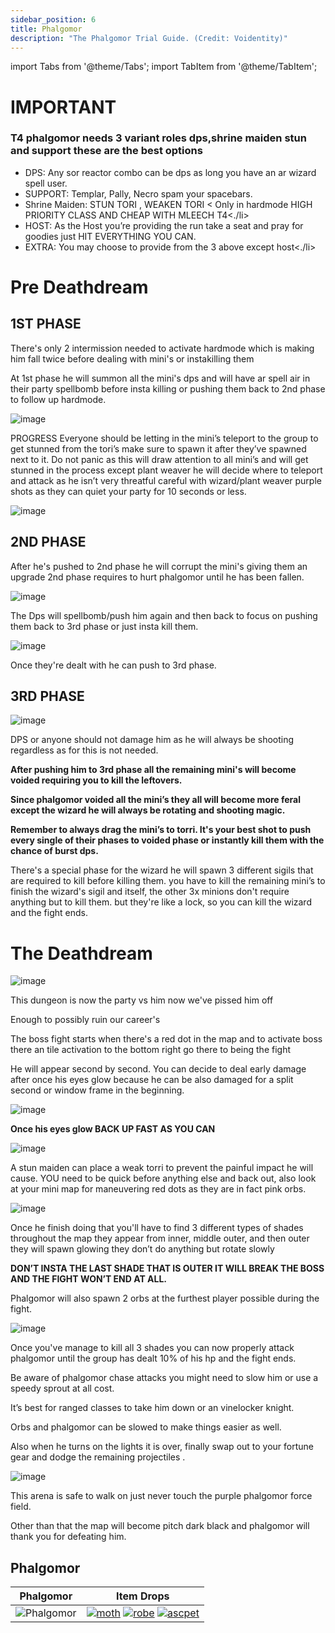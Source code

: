 ```yaml
---
sidebar_position: 6
title: Phalgomor
description: "The Phalgomor Trial Guide. (Credit: Voidentity)"
---
```


import Tabs from '@theme/Tabs';
import TabItem from '@theme/TabItem';

<Tabs>
  <TabItem value="Important Basic Info" label="Important Basic Info" default>
    
# IMPORTANT
### T4 phalgomor needs 3 variant roles dps,shrine maiden stun and support these are the best options
<ul>
<li>DPS: Any sor reactor combo can be dps as long you have an ar wizard spell user.</li>
<li>SUPPORT: Templar, Pally, Necro spam your spacebars.</li>
<li>Shrine Maiden: STUN TORI , WEAKEN TORI < Only in hardmode HIGH PRIORITY CLASS AND CHEAP WITH MLEECH T4<./li>
<li>HOST: As the Host you’re providing the run take a seat and pray for goodies just HIT EVERYTHING YOU CAN.</li>
<li>EXTRA: You may choose to provide from the 3 above except host<./li>
  
</ul> 
  
  </TabItem>
   
<TabItem value="Pre Deathdream" label="Pre Deathdream">
    
# Pre Deathdream
  
## 1ST PHASE
There's only 2 intermission needed to activate hardmode which is making him fall twice before dealing with mini's or instakilling them
 
At 1st phase he will summon all the mini's dps and will have ar spell air in their party spellbomb before insta killing or pushing them back to 2nd phase to follow up hardmode.

![image](https://user-images.githubusercontent.com/114798136/196879843-8fc9ef16-6dfc-4e30-bd9e-3c93154adfd5.png)

 
PROGRESS
Everyone should be letting in the mini’s teleport to the group to get stunned from the tori’s make sure to spawn it after they’ve spawned next to it. Do not panic as this will draw attention to all mini’s and will get stunned in the process except plant weaver he will decide where to teleport and attack as he isn’t very threatful careful with wizard/plant weaver purple shots as they can quiet your party for 10 seconds or less.

 ![image](https://user-images.githubusercontent.com/114798136/196879944-2d37aafb-e0ba-422d-8058-efa3497a5d29.png)

 
## 2ND PHASE
After he's pushed to 2nd phase he will corrupt the mini's giving them an upgrade 2nd phase requires to hurt phalgomor until he has been fallen.

 ![image](https://user-images.githubusercontent.com/114798136/196880003-6cfa1aaf-7144-47c9-a0fc-30b131795e4a.png)


The Dps will spellbomb/push him again and then back to focus on pushing them back to 3rd phase or just insta kill them.

 ![image](https://user-images.githubusercontent.com/114798136/196880055-81a57359-b810-4b10-9085-c51dd877a8f0.png)

 
Once they're dealt with he can push to 3rd phase.
 
 

## 3RD PHASE

![image](https://user-images.githubusercontent.com/114798136/196880129-c32bd7b1-4db4-42cd-82d3-4ad7d885aa2d.png)


DPS or anyone should not damage him as he will always be shooting regardless as for this is not needed.
 
**After pushing him to 3rd phase all the remaining mini's will become voided requiring you to kill the leftovers.**
 
**Since phalgomor voided all the mini’s they all will become more feral except the wizard he will always be rotating and shooting magic.**
 
**Remember to always drag the mini’s to torri. It's your best shot to push every single of their phases to voided phase or instantly kill them with the chance of burst dps.**
 
There's a special phase for the wizard he will spawn 3 different sigils that are required to kill before killing them. you have to kill the remaining mini’s to finish the wizard's sigil and itself, the other 3x minions don't require anything but to kill them. 
but they're like a lock, so you can kill the wizard and the fight ends.
 
  </TabItem>
  <TabItem value="The Deathdream" label="The Deathdream">
    
 # The Deathdream
 
![image](https://user-images.githubusercontent.com/114798136/196880214-d35e94bb-12ed-4a90-9075-d5939a94d755.png)

This dungeon is now the party vs him now we've pissed him off
 
Enough to possibly ruin our career's
 
The boss fight starts when there's a red dot in the map and to activate boss there an tile activation to the bottom right go there to being the fight
 
He will appear second by second. You can decide to deal early damage after once his eyes glow because he can be also damaged for a split second or window frame in the beginning.

 ![image](https://user-images.githubusercontent.com/114798136/196880325-88c63af2-d62e-4acb-bfb3-022a9f8b3989.png)

**Once his eyes glow BACK UP FAST AS YOU CAN**

![image](https://user-images.githubusercontent.com/114798136/196880354-b2a5a627-f17e-48c4-ba7a-1f198f5556f2.png)

 
A stun maiden can place a weak torri to prevent the painful impact he will cause.
YOU need to be quick before anything else and back out, also look at your mini map for maneuvering red dots as they are in fact pink orbs.  

![image](https://user-images.githubusercontent.com/114798136/196880404-ccccd205-5c88-49ce-8ad9-fc1fc36ddb3f.png)

Once he finish doing that you'll have to find 3 different types of shades throughout the map
they appear from inner, middle outer, and then outer they will spawn glowing they don’t do anything but rotate slowly 

**DON’T INSTA THE LAST SHADE THAT IS OUTER IT WILL BREAK THE BOSS AND THE FIGHT WON’T END AT ALL.**
 
Phalgomor will also spawn 2 orbs at the furthest player possible during the fight.

![image](https://user-images.githubusercontent.com/114798136/196880455-43dc5403-e633-4650-9282-54726a1c8f31.png)

Once you've manage to kill all 3 shades you can now properly attack phalgomor until the group has dealt 10% of his hp and the fight ends.
 
Be aware of phalgomor chase attacks you might need to slow him or use a speedy sprout at all cost.

It’s best for ranged classes to take him down or an vinelocker knight.
 
Orbs and phalgomor can be slowed to make things easier as well.
 
Also when he turns on the lights it is over, finally swap out to your fortune gear and dodge the remaining projectiles .
 
 
![image](https://user-images.githubusercontent.com/114798136/196880506-868e0ef7-5e9a-4c49-a8fc-a4ac5919a361.png)
 
This arena is safe to walk on just never touch the purple phalgomor force field.
 
Other than that the map will become pitch dark black and phalgomor will thank you for defeating him.
 
</TabItem>
<TabItem value="Item Drops" label="Item Drops">
    
## Phalgomor

Phalgomor          |  Item Drops
:-------------------------:|:-------------------------:
![Phalgomor](Phalgomor)    |  [![moth](https://vwiki.valorserver.com/api/item/picture/master%20of%20the%20house)](https://wiki.valorserver.com/docs/items/rings/legendary/master_of_the_house) [![robe](https://vwiki.valorserver.com/api/item/picture/kiskiorab)](https://wiki.valorserver.com/docs/items/armors/robes/legendary/kiskiorab) [![ascpet](https://vwiki.valorserver.com/api/item/picture/aspect%20of%20phalgomor)](https://wiki.valorserver.com/docs/items/misc/aspects/)


